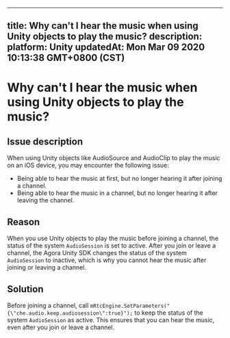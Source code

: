 
---
title: Why can't I hear the music when using Unity objects to play the music?
description: 
platform: Unity
updatedAt: Mon Mar 09 2020 10:13:38 GMT+0800 (CST)
---
# Why can't I hear the music when using Unity objects to play the music?
## Issue description

When using Unity objects like AudioSource and AudioClip to play the music on an iOS device, you may encounter the following issue:

- Being able to hear the music at first, but no longer hearing it after joining a channel.
- Being able to hear the music in a channel, but no longer hearing it after leaving the channel.

## Reason

When you use Unity objects to play the music before joining a channel, the status of the system `AudioSession` is set to active. After you join or leave a channel, the Agora Unity SDK changes the status of the system `AudioSession` to inactive, which is why you cannot hear the music after joining or leaving a channel.

## Solution

Before joining a channel, call `mRtcEngine.SetParameters("{\"che.audio.keep.audiosession\":true}");` to keep the status of the system `AudioSession` as active. This ensures that you can hear the music, even after you join or leave a channel.
